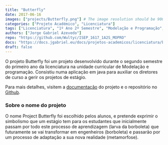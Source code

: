 ```yaml
---
title: "Butterfly"
date: 2017-06-16
images: ["projects/Butterfly.png"] # The image resolution should be 900x500 or a proportional resolution
categories: ["Projeto Académico", "Licenciatura"]
tags: ["Licenciatura", "1º Ano 2º Semestre", "Modelação e Programação", "Java"]
authors: ["Jorge Gabriel Azevedo"]
repo: "https://github.com/Wultyc/ISEP_1617_1A2S_MOPRO"
docs: "https://docs.jgabriel.eu/docs/projetos-academicos/licenciatura/butterfly/"
draft: false
---
```

<!--more-->
O projeto Butterfly foi um projeto desenvolvido durante o segundo semestre do primeiro ano da licenciatura na unidade curricular de Modelação e programação. Consistiu numa aplicação em java para auxiliar os diretores de curso a gerir os projetos de estágio.

Para mais detalhes, visitem a [documentação](.docs) do projeto e o repositório no [Github](.repo).

### Sobre o nome do projeto
O nome Project Butterfly foi escolhido pelos alunos, e pretende exprimir o simbolismo que um estágio tem para os estudantes que inicialmente passam por todo este processo de aprendizagem (larva da borboleta) que futuramente se vai transformar em engenheiros (borboleta) e passarão por um processo de adaptação a sua nova realidade (metamorfose).